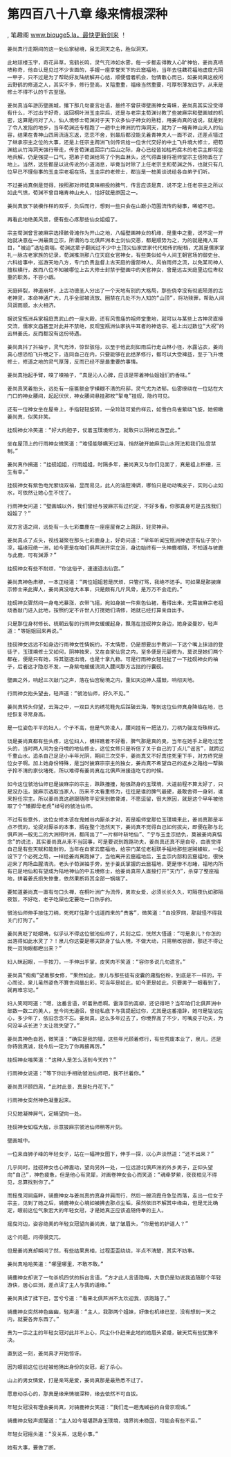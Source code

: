 # 第四百八十八章 缘来情根深种
, 笔趣阁 www.biquge5.la，最快更新剑来 ！

    姜尚真行走期间的这一处仙家秘境，虽无洞天之名，胜似洞天。

    此地琼楼玉宇，奇花异草，鸾鹤长鸣，灵气充沛如水雾，每一步都走得教人心旷神怡，姜尚真啧啧称奇，他自认是见过不少世面的，手握一座享誉天下的云窟福地，当年去往藕花福地虚度光阴一甲子，只不过是为了帮助好友陆舫解开心结，顺便借着机会，怡情散心而已，如姜尚真这般闲云野鹤的修道之人，其实不多，修行登高，关隘重重，福缘当然重要，可厚积薄发四字，从来是修士不得不认的千古至理。

    姜尚真当年游历壁画城，撂下那几句豪言壮语，最终不曾获得壁画神女青睐，姜尚真其实没觉得有什么，不过出于好奇，返回桐叶洲玉圭宗后，还是与老宗主荀渊讨教了些披麻宗和壁画城的机密，这算是问对了人，仙人境修士荀渊对于天下众多仙子神女的熟稔，用姜尚真的话说，就是到了令人发指的地步，当年荀渊还专程跑了一趟中土神洲的竹海洞天，就为了一睹青神山夫人的仙容，结果在青神山四周流连忘返，恋恋不舍，到最后都没能见着青神夫人一面不说，还差点错过了继承宗主之位的大事，还是上任宗主跨洲飞剑传讯给一位世代交好的中土飞升境大修士，把荀渊给从竹海洞天强行带走，传言荀渊返回宗门后山之际，身心已经皆如枯朽腐木的老宗主即将坐地兵解，仍是强提一口气，把弟子荀渊给骂了个狗血淋头，还气得直接将祖师堂宗主信物丢在了地上。当然，这些都是以讹传讹的小道消息，毕竟当时除了上任老宗主和荀渊之外，也就只有几位早已不理俗事的玉圭宗老祖在场，玉圭宗的老修士，都当是一桩美谈说给各自弟子们听。

    不过姜尚真倒是觉得，按照那对师徒臭味相投的脾气，传言应该是真，说不定上任老宗主之所以如此气愤，荀渊不曾目睹青神山夫人，恰好就是原因之一。

    姜尚真放下装模作样的双手，负后而行，想到一些只会在山巅小范围流传的秘事，唏嘘不已。

    再看此地绝美风景，便有些心疼那些仙女姐姐了。

    宗主荀渊曾言披麻宗选择骸骨滩作为开山之地，八幅壁画神女的机缘，是重中之重，说不定一开始就决意在一洲最南立宗，所谓的与北俱芦洲本土剑仙交恶，都是顺势为之，为的就是掩人耳目，“被迫”选址南端。荀渊这辈子翻阅过不少中土顶尖仙家世家代代相传的秘档，尤其是儒家掌礼一脉古老家族的记录，荀渊推测那八位天庭女官神女，有些类似如今人间王朝官场的御史台、六科给事中，巡游天地八方，专门负责监督上古天庭的雷部神人、风伯雨师之流，以免某司神人擅权横行，故而八位不知被哪位上古大修士封禁于壁画中的天官神女，曾是远古天庭里边位卑权重的职务，不容小觑。

    天庭碎裂，神道崩坏，上古功德圣人分出了一个天地有别的大格局，那些侥幸没有彻底陨落的古老神灵，本命神通广大，几乎全部被流放、圈禁在几处不为人知的“山顶”，将功赎罪，帮助人间风调雨顺，水火相济。

    据说宝瓶洲兵家祖庭真武山的一座大殿，还有风雪庙的祖师堂重地，就可以与某些上古神灵直接交流，儒家文庙甚至对此并不禁绝，反观宝瓶洲仙家执牛耳者的神诰宗、祖上出过数位“大祝”的云林姜氏，反而都没有这份待遇。

    姜尚真抖了抖袖子，灵气充沛，惊世骇俗，以至于他此刻如雨后行走山林小径，水露沾衣，姜尚真心想恐怕飞升境之下，连同自己在内，只要能够在此结茅修行，都可以大受裨益，至于飞升境修士，修道之地的灵气厚薄，反而已经不是最重要的事情。

    姜尚真抬起手臂，嗅了嗅袖子，“真是沁人心脾，应该是带着神仙姐姐们的香味。”

    姜尚真笑着抬头，远处有一座匾额金字模糊不清的府邸，灵气尤为浓郁，仙雾缭绕在一位站在大门口的神女腰间，起起伏伏，神女腰间悬挂那枚“掣电”挂砚，隐约可见。

    还有一位神女坐在屋脊上，手指轻轻旋转，一朵玲珑可爱的祥云，如雪白鸟雀萦绕飞旋，她俯瞰姜尚真，似笑非笑。

    挂砚神女冷笑道：“好大的胆子，仗着玉璞境修为，就敢只以阴神远游至此。”

    坐在屋顶上的行雨神女微笑道：“难怪能够瞒天过海，悄然破开披麻宗山水阵法和我们仙宫禁制。”

    姜尚真作揖道：“挂砚姐姐，行雨姐姐，时隔多年，姜尚真又与你们见面了，真是祖上积德，三生有幸。”

    挂砚神女有紫色电光萦绕双袖，显而易见，此人的油腔滑调，哪怕只是动动嘴皮子，实则心止如水，可依然让她心生不悦了。

    行雨神女问道：“壁画城以外，我们曾经与披麻宗有过约定，不好多看，你那真身可是去找我们姐姐了？”

    双方言语之间，远处有一头七彩麋鹿在一座座屋脊之上跳跃，轻灵神异。

    姜尚真点了点头，视线凝聚在那头七彩鹿身上，好奇问道：“早年听闻宝瓶洲神诰宗有仙子贺小凉，福缘冠绝一洲，如今更是在咱们俱芦洲开宗立派，身边始终有一头神鹿相随，不知道与彼鹿与此鹿，可有渊源？”

    挂砚神女有些不耐烦，“你这俗子，速速退出仙宫。”

    姜尚真神色肃穆，一本正经道：“两位姐姐若是厌烦，只管打骂，我绝不还手。可如果是那披麻宗修士来此撵人，姜尚真没啥大本事，只是颇有几斤风骨，是万万不会走的。”

    挂砚神女骤然间一身电光暴涨，衣带飞摇，宛如身披一件紫色仙裙，看得出来，无需披麻宗老祖烧香敲门进入此地，按照约定不许世人打搅她们清修，她就已经打算亲自出手。

    只是那位身材修长、梳朝云髻的行雨神女缓缓起身，飘落在挂砚神女身边，她身姿曼妙，轻声道：“等姐姐回来再说。”

    挂砚神女远远不如身边行雨神女性情婉约，不太情愿，仍是想要出手教训一下这个嘴上抹油的登徒子，玉璞境修士又如何，阴神独来，又在自家仙宫之内，至多便是元婴修为，莫说是她们两个都在，便是只有她，将其驱逐出境，也是十拿九稳。可是行雨神女轻轻扯了一下挂砚神女的袖子，后者这才隐忍不发，一身紫电缓缓流淌入腰间那方古拙的行囊砚。

    壁画之外，响起三次敲门之声，落在仙宫秘境之内，重如天边神人擂鼓，响彻天地。

    行雨神女抬头望去，轻声道：“虢池仙师，好久不见。”

    姜尚真转头仰望，云海之中，一双巨大的绣花鞋先后踩破云海，等到这位仙师真身降临在地，已经恢复寻常身高。

    是一位姿色平平的妇人，个子不高，但是气势凌人，腰间挂有一把法刀，刀柄为骊龙衔珠样式。

    饶是姜尚真都有些头疼，这位妇人，模样瞧着不好看，脾气那是真的臭，当年在她手上是吃过苦头的，当时两人同为金丹境的地仙修士，这位女修只是听信了关于自己的丁点儿“谣言”，就跨过千重山水，追杀自己足足小半年光阴，期间三次交手，姜尚真又不好真往死里下手，对方终究是位女子啊。加上她身份特殊，是当时披麻宗宗主的独女，姜尚真不希望自己的返乡之路给一帮脑子拎不清的家伙堵死，所以难得有姜尚真在北俱芦洲接连吃亏的时候。

    如今这位虢池仙师已是披麻宗的宗主，跌跌撞撞，勉强跻身的玉璞境，大道前程不算太好了，只是没办法，披麻宗选取当家人，历来不太看重修为，往往是谁的脾气最硬，最敢舍得一身剁，谁来担任宗主。所以姜尚真这趟跟随陈平安来到骸骨滩，不愿逗留，很大原因，就是这个早年被他取了个“矮脚母老虎”绰号的虢池仙师。

    不过有些意外，这位女修本该在鬼蜮谷内厮杀才对，若是祖师堂那位玉璞境来此，姜尚真那是半点不慌的，论捉对厮杀的本事，搁在整个浩然天下，姜尚真不觉得自己如何拔尖，即便在那与北俱芦洲一般无二的大洲桐叶洲，都闯出了“一片柳叶斩地仙”、“宁与玉圭宗结仇，莫被姜尚真惦念”的说法，其实姜尚真从来不当回事，可是要说到跑路功夫，姜尚真还真不是自夸，由衷觉得自己是有些天赋和能耐的，当年在自家云窟福地，给宗门某位老祖联手福地那些逆贼蝼蚁，一起设下了个必死之局，一样给姜尚真跑掉了，当他离开云窟福地后，玉圭宗内部和云窟福地，很快迎来了两场血腥清洗，老头子荀渊袖手旁，至于姜氏掌握的云窟福地，更是惨不忍睹，福地内所有已是地仙和有望成为陆地神仙的中五境修士，给姜尚真带人直接打开“天门”，杀穿了整座福地，拼着姜氏损失惨重，依然果断将其全部一锅端了。

    要知道姜尚真一直有句口头禅，在桐叶洲广为流传，男欢女爱，必须长长久久，可隔夜仇如那隔夜饭，不好吃，老子吃屎也定要吃一口热乎的。

    虢池仙师伸手按住刀柄，死死盯住那个远道而来的“贵客”，微笑道：“自投罗网，那就怪不得我关门打狗了。”

    姜尚真眨了眨眼睛，似乎认不得这位虢池仙师了，片刻之后，恍然大悟道：“可是泉儿？你怎的出落得如此水灵了？！泉儿你这要是哪天跻身了仙人境，不做大动，只需稍改容颜，那还不得让我一双狗眼都瞪出来？”

    妇人眯起眼，一手按刀，一手伸出手掌，皮笑肉不笑道：“容你多说几句遗言。”

    姜尚真“痴痴”望着那女修，“果然如此，泉儿与那些徒有皮囊的庸脂俗粉，到底是不一样的，平心而论，泉儿虽然姿色不算世间最出彩，可当年是如此，如今更是如此，只要男子一眼看到了，就再难忘记。”

    妇人笑呵呵道：“嗯，这番言语，听着熟悉啊。雷泽宗的高柳，还记得吧？当年咱们北俱芦洲中部数一数二的美人，至今尚无道侣，曾经私底下与我提起过你，尤其是这番措辞，她可是铭记在心，多少年了，依旧念念不忘。姜尚真，这么多年过去了，你境界高了不少，可嘴皮子功夫，为何没半点长进？太让我失望了。”

    姜尚真神色自若，微笑道：“确实是我的错，这些年光顾着修行，有些荒废本业了，泉儿，还是你待我真诚，我今后一定为了你再接再厉。”

    挂砚神女嗤笑道：“这种人是怎么活到今天的？”

    行雨神女说道：“等下你出手相助虢池仙师吧，我不拦着你。”

    姜尚真环顾四周，“此时此景，真是牡丹花下。”

    行雨神女突然神色凝重起来。

    只见她凝神屏气，定睛望向一处。

    挂砚神女如临大敌，示意披麻宗虢池仙师稍等片刻。

    壁画城中。

    一位来自狮子峰的年轻女子，站在一幅神女图下，伸手一探，以心声淡然道：“还不出来？”

    几乎同时，挂砚神女也心神震动，望向另外一处，一位远游北俱芦洲的外乡男子，正仰头望向“自己”，神色疲惫，但是他心有灵犀，对画卷神女会心而笑道：“魂牵梦萦，夜夜相见不得见，总算找到你了。”

    而摇曳河祠庙畔，骑鹿神女与姜尚真的真身并肩而行，然后一艘流霞舟急坠而落，走出一位女子宗主，见到了她之后，骑鹿神女心境如被拂去那点尘垢，虽然依旧不解其中缘由，但是无比确定，眼前这位气象宏大的年轻女冠，才是她真正应该追随侍奉的主人。

    摇曳河边，姿容绝美的年轻女冠望向姜尚真，皱了皱眉头，“你是他的护道人？”

    这个问题，问得很突兀。

    但是姜尚真却瞬间了然，有些结果真相，过程歪歪绕绕，半点不清楚，其实不妨事。

    姜尚真哈哈笑道：“哪里哪里，不敢不敢。”

    骑鹿神女却说了一句杀机四伏的拆台言语，“方才此人言语隐晦，大意仍是劝说我追随那个年轻游侠，居心叵测，差点误了主人与我的道缘。”

    姜尚真揉了揉下巴，苦兮兮道：“看来北俱芦洲不太欢迎我，该跑路了。”

    骑鹿神女突然神色幽幽，轻声道：“主人，我那两个姐妹，好像也机缘已至，没有想到一天之内，就要各奔东西了。”

    贵为一宗之主的年轻女冠对此并不上心，风尘仆仆赶来此地的她眉头紧蹙，破天荒有些犹豫不决。

    直到这一刻，姜尚真才开始惊讶。

    因为眼前这位已经被他猜出身份的女冠，起了杀心。

    山上的男女情爱，打是亲骂是爱，姜尚真那是最熟悉不过了。

    愿意动杀心的，那真是缘来情根深种，缘去依然不可自拔。

    年轻女冠没有理会姜尚真，对骑鹿神女笑道：“我们走一趟鬼蜮谷的白骨京观城。”

    骑鹿神女轻声提醒道：“主人如今堪堪跻身玉璞境，境界尚未稳固，可能会有些不妥。”

    年轻女冠摇头道：“没关系，这是小事。”

    她有大事，要做了断。